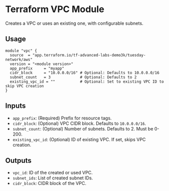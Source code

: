 # Terraform VPC Module

Creates a VPC or uses an existing one, with configurable subnets.

## Usage
```hcl
module "vpc" {
  source  = "app.terraform.io/tf-advanced-labs-demo3k/tuesday-network/aws"
  version = "<module version>"
  app_prefix     = "myapp"
  cidr_block     = "10.0.0.0/16" # Optional: Defaults to 10.0.0.0/16
  subnet_count   = 3             # Optional: Defaults to 2
  existing_vpc_id = ""           # Optional: Set to existing VPC ID to skip VPC creation
}
```

## Inputs
- `app_prefix`: (Required) Prefix for resource tags.
- `cidr_block`: (Optional) VPC CIDR block. Defaults to `10.0.0.0/16`.
- `subnet_count`: (Optional) Number of subnets. Defaults to 2. Must be 0-200.
- `existing_vpc_id`: (Optional) ID of existing VPC. If set, skips VPC creation.

## Outputs
- `vpc_id`: ID of the created or used VPC.
- `subnet_ids`: List of created subnet IDs.
- `cidr_block`: CIDR block of the VPC.
